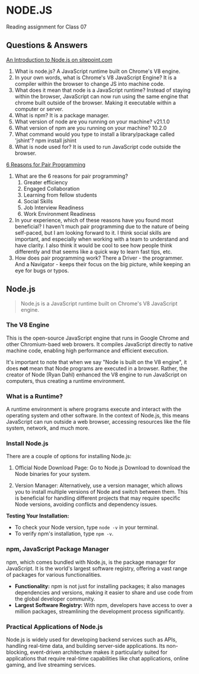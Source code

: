 # NODE.JS

Reading assignment for Class 07

## Questions & Answers

[An Introduction to Node.js on sitepoint.com](https://www.sitepoint.com/an-introduction-to-node-js/)

1. What is node.js? A JavaScript runtime built on Chrome's V8 engine.
2. In your own words, what is Chrome's V8 JavaScript Engine? It is a compiler within the browser to change JS into machine code.
3. What does it mean that node is a JavaScript runtime? Instead of staying within the browser, JavaScript can now run using the same engine that chrome built outside of the browser. Making it executable within a computer or server.
4. What is npm? It is a package manager.
5. What version of node are you running on your machine? v21.1.0
6. What version of npm are you running on your machine? 10.2.0
7. What command would you type to install a library/package called 'jshint'? npm install jshint
8. What is node used for? It is used to run JavaScript code outside the browser.

[6 Reasons for Pair Programming](https://www.codefellows.org/blog/6-reasons-for-pair-programming/)

1. What are the 6 reasons for pair programming?
   1. Greater efficiency
   2. Engaged Collaboration
   3. Learning from fellow students
   4. Social Skills
   5. Job Interview Readiness
   6. Work Environment Readiness
2. In your experience, which of these reasons have you found most beneficial? I haven't much pair programming due to the nature of being self-paced, but I am looking forward to it. I think social skills are important, and especially when working with a team to understand and have clarity. I also think it would be cool to see how people think differently and that seems like a quick way to learn fast tips, etc.
3. How does pair programming work? There a Driver - the programmer. And a Navigator - keeps their focus on the big picture, while keeping an eye for bugs or typos.

## Node.js

> Node.js is a JavaScript runtime built on Chrome's V8 JavaScript engine.

### The V8 Engine

This is the open-source JavaScript engine that runs in Google Chrome and other Chromium-baed web browers. It compiles JavaScript directly to native machine code, enabling high performance and efficient execution.

It's important to note that when we say "Node is built on the V8 engine", it does **not** mean that Node programs are executed in a browser. Rather, the creator of Node (Ryan Dahl) enhanced the V8 engine to run JavaScript on computers, thus creating a runtime environment.


### What is a Runtime?

A runtime environment is where programs execute and interact with the operating system and other software. In the context of Node.js, this means JavaScript can run outside a web browser, accessing resources like the file system, network, and much more.

### Install Node.js

There are a couple of options for installing Node.js:

1. Official Node Download Page: Go to Node.js Download to download the Node binaries for your system.

2. Version Manager: Alternatively, use a version manager, which allows you to install multiple versions of Node and
   switch between them. This is beneficial for handling different projects that may require specific Node versions,
   avoiding conflicts and dependency issues.

**Testing Your Installation:**

* To check your Node version, type `node -v` in your terminal.
* To verify npm's installation, type `npm -v`.

### npm, JavaScript Package Manager

npm, which comes bundled with Node.js, is the package manager for JavaScript. It is the world's largest software registry, offering a vast range of packages for various functionalities.

* **Functionality:** npm is not just for installing packages; it also manages dependencies and versions, making it easier to share and use code from the global developer community.
* **Largest Software Registry:** With npm, developers have access to over a million packages, streamlining the development process significantly.

### Practical Applications of Node.js

Node.js is widely used for developing backend services such as APIs, handling real-time data, and building server-side applications. Its non-blocking, event-driven architecture makes it particularly suited for applications that require real-time capabilities like chat applications, online gaming, and live streaming services.

